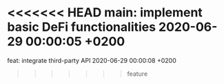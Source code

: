 <<<<<<< HEAD
main: implement basic DeFi functionalities 2020-06-29 00:00:05 +0200
=======
feat: integrate third-party API 2020-06-29 00:00:08 +0200
>>>>>>> feature
